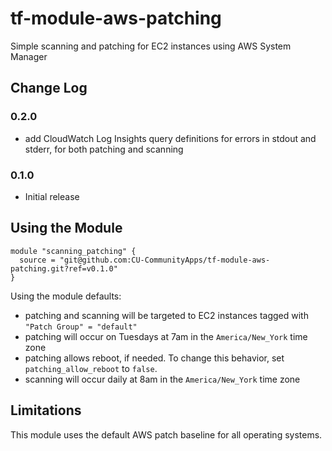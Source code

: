 # tf-module-aws-patching

Simple scanning and patching for EC2 instances using AWS System Manager

## Change Log

### 0.2.0
- add CloudWatch Log Insights query definitions for errors in stdout and stderr, for both patching and scanning

### 0.1.0
- Initial release

## Using the Module

```
module "scanning_patching" {
  source = "git@github.com:CU-CommunityApps/tf-module-aws-patching.git?ref=v0.1.0"
}
```

Using the module defaults:
- patching and scanning will be targeted to EC2 instances tagged with `"Patch Group" = "default"`
- patching will occur on Tuesdays at 7am in the `America/New_York` time zone
- patching allows reboot, if needed. To change this behavior, set `patching_allow_reboot` to `false`.
- scanning will occur daily at 8am in the `America/New_York` time zone

## Limitations

This module uses the default AWS patch baseline for all operating systems.
